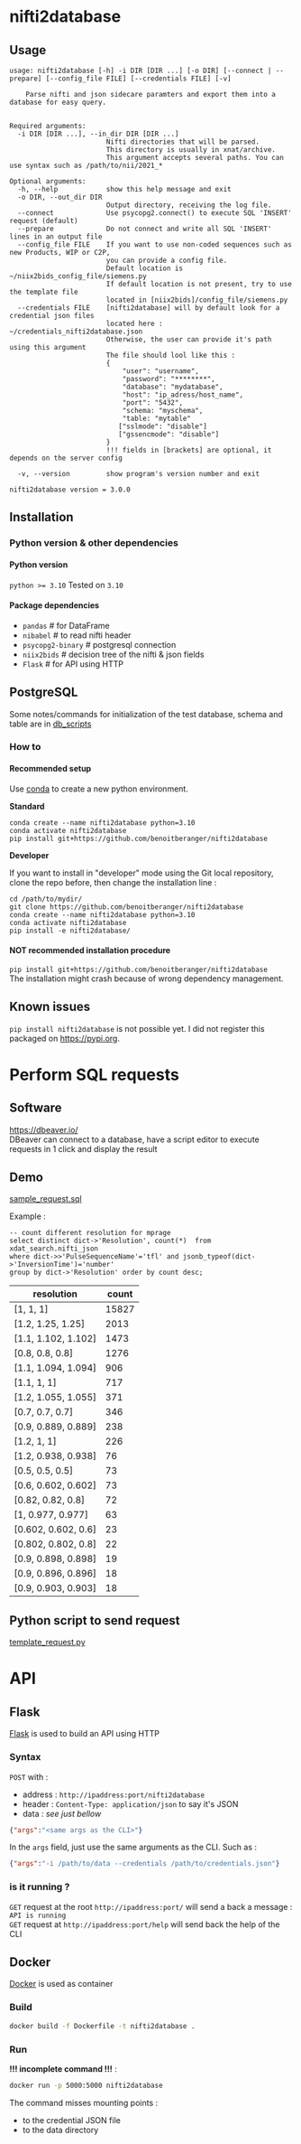 # nifti2database

## Usage
```
usage: nifti2database [-h] -i DIR [DIR ...] [-o DIR] [--connect | --prepare] [--config_file FILE] [--credentials FILE] [-v]

    Parse nifti and json sidecare paramters and export them into a database for easy query.
    

Required arguments:
  -i DIR [DIR ...], --in_dir DIR [DIR ...]
                        Nifti directories that will be parsed.
                        This directory is usually in xnat/archive.
                        This argument accepts several paths. You can use syntax such as /path/to/nii/2021_*

Optional arguments:
  -h, --help            show this help message and exit
  -o DIR, --out_dir DIR
                        Output directory, receiving the log file.
  --connect             Use psycopg2.connect() to execute SQL 'INSERT' request (default)
  --prepare             Do not connect and write all SQL 'INSERT' lines in an output file
  --config_file FILE    If you want to use non-coded sequences such as new Products, WIP or C2P,
                        you can provide a config file.
                        Default location is ~/niix2bids_config_file/siemens.py
                        If default location is not present, try to use the template file 
                        located in [niix2bids]/config_file/siemens.py
  --credentials FILE    [nifti2database] will by default look for a credential json files 
                        located here : ~/credentials_nifti2database.json 
                        Otherwise, the user can provide it's path using this argument 
                        The file should lool like this :  
                        { 
                            "user": "username", 
                            "password": "********", 
                            "database": "mydatabase", 
                            "host": "ip_adress/host_name", 
                            "port": "5432", 
                            "schema: "myschema", 
                            "table: "mytable" 
                           ["sslmode": "disable"] 
                           ["gssencmode": "disable"] 
                        } 
                        !!! fields in [brackets] are optional, it depends on the server config 
                        
  -v, --version         show program's version number and exit

nifti2database version = 3.0.0
```

## Installation

### Python version & other dependencies 

#### Python version

`python >= 3.10` Tested on `3.10`

#### Package dependencies
- `pandas` # for DataFrame
- `nibabel` # to read nifti header
- `psycopg2-binary` # postgresql connection
- `niix2bids` # decision tree of the nifti & json fields
- `Flask` # for API using HTTP

## PostgreSQL
Some notes/commands for initialization of the test database, schema and table are in [db_scripts](db_scripts)

### How to

#### Recommended setup

Use [conda](https://docs.conda.io/en/latest/miniconda.html) to create a new python environment.

**Standard**

```shell
conda create --name nifti2database python=3.10
conda activate nifti2database
pip install git+https://github.com/benoitberanger/nifti2database
```

**Developer**

If you want to install in "developer" mode using the Git local repository, clone the repo before, then change the installation line :

```shell
cd /path/to/mydir/
git clone https://github.com/benoitberanger/nifti2database
conda create --name nifti2database python=3.10
conda activate nifti2database
pip install -e nifti2database/
```


#### **NOT** recommended installation procedure

`pip install git+https://github.com/benoitberanger/nifti2database`  
The installation might crash because of wrong dependency management.

## Known issues

`pip install nifti2database` is not possible yet. I did not register this packaged on https://pypi.org.


# Perform SQL requests

## Software
https://dbeaver.io/  
DBeaver can connect to a database, have a script editor to execute requests in 1 click and display the result

## Demo

[sample_request.sql](sample_request.sql)

Example :

```pgsql
-- count different resolution for mprage
select distinct dict->'Resolution', count(*)  from xdat_search.nifti_json
where dict->>'PulseSequenceName'='tfl' and jsonb_typeof(dict->'InversionTime')='number'
group by dict->'Resolution' order by count desc;
```

|resolution|count|
|----------|-----|
|[1, 1, 1]|15827|
|[1.2, 1.25, 1.25]|2013|
|[1.1, 1.102, 1.102]|1473|
|[0.8, 0.8, 0.8]|1276|
|[1.1, 1.094, 1.094]|906|
|[1.1, 1, 1]|717|
|[1.2, 1.055, 1.055]|371|
|[0.7, 0.7, 0.7]|346|
|[0.9, 0.889, 0.889]|238|
|[1.2, 1, 1]|226|
|[1.2, 0.938, 0.938]|76|
|[0.5, 0.5, 0.5]|73|
|[0.6, 0.602, 0.602]|73|
|[0.82, 0.82, 0.8]|72|
|[1, 0.977, 0.977]|63|
|[0.602, 0.602, 0.6]|23|
|[0.802, 0.802, 0.8]|22|
|[0.9, 0.898, 0.898]|19|
|[0.9, 0.896, 0.896]|18|
|[0.9, 0.903, 0.903]|18|

## Python script to send request
[template_request.py](template_request.py)

# API

## Flask
[Flask](https://flask.palletsprojects.com/) is used to build an API using HTTP

### Syntax
`POST` with :
- address : `http://ipaddress:port/nifti2database`
- header : `Content-Type: application/json` to say it's JSON
- data : _see just bellow_

```json
{"args":"<same args as the CLI>"}
```
In the `args` field, just use the same arguments as the CLI. Such as :
```json
{"args":"-i /path/to/data --credentials /path/to/credentials.json"}
```

### is it running ?
`GET` request at the root `http://ipaddress:port/` will send a back a message : `API is running`  
`GET` request at  `http://ipaddress:port/help` will send back the help of the CLI

## Docker
[Docker](https://docs.docker.com/) is used as container

### Build
```bash
docker build -f Dockerfile -t nifti2database .
```

### Run
**!!! incomplete command !!!** :
```bash
docker run -p 5000:5000 nifti2database
```
The command misses mounting points :
- to the credential JSON file
- to the data directory
